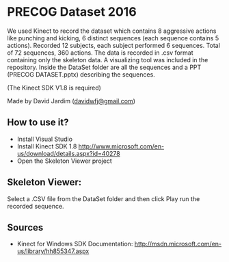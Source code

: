 PRECOG Dataset 2016
===============
We used Kinect to record the dataset which contains 8 aggressive actions like punching and kicking, 6 distinct sequences (each sequence contains 5 actions). Recorded 12 subjects, each subject performed 6 sequences. Total of 72 sequences, 360 actions. The data is recorded in .csv format containing only the skeleton data. A visualizing tool was included in the repository. Inside the DataSet folder are all the sequences and a PPT (PRECOG DATASET.pptx) describing the sequences.

(The Kinect SDK V1.8 is required)

Made by David Jardim (davidwfj@gmail.com)

How to use it?
----------------
* Install Visual Studio
* Install Kinect SDK 1.8 http://www.microsoft.com/en-us/download/details.aspx?id=40278
* Open the Skeleton Viewer project

Skeleton Viewer:
---------------- 
Select a .CSV file from the DataSet folder and then click Play run the recorded sequence.

Sources
-------
* Kinect for Windows SDK Documentation: http://msdn.microsoft.com/en-us/library/hh855347.aspx